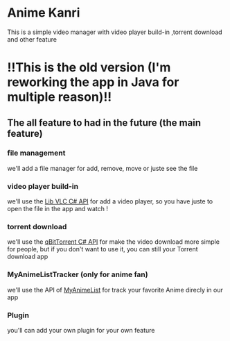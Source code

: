 # Anime Kanri
This is a simple video manager with video player build-in ,torrent download and other feature

# !!This is the old version (I'm reworking the app in Java for multiple reason)!!

## The all feature to had in the future (the main feature)

### file management
we'll add a file manager for add, remove, move or juste see the file

### video player build-in
we'll use the [Lib VLC C# API](https://github.com/videolan/libvlcsharp) for add a video player, 
so you have juste to open the file in the app and watch !

### torrent download
we'll use the [qBitTorrent C# API](https://www.qbittorrent.org/) for make the video download more simple for people, 
but if you don't want to use it, you can still your Torrent download app

### MyAnimeListTracker (only for anime fan)
we'll use the API of [MyAnimeList](https://myanimelist.net/apiconfig/references/api/v2) for track your favorite Anime direcly in our app

### Plugin
you'll can add your own plugin for your own feature
